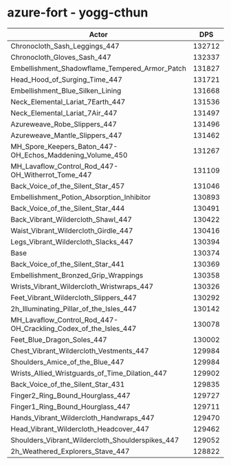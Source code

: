 # azure-fort - yogg-cthun
| Actor | DPS | Increase |
|---|:---:|:---:|
|Chronocloth_Sash_Leggings_447|132712|1.79%|
|Chronocloth_Gloves_Sash_447|132337|1.51%|
|Embellishment_Shadowflame_Tempered_Armor_Patch|131827|1.11%|
|Head_Hood_of_Surging_Time_447|131721|1.03%|
|Embellishment_Blue_Silken_Lining|131668|0.99%|
|Neck_Elemental_Lariat_7Earth_447|131536|0.89%|
|Neck_Elemental_Lariat_7Air_447|131497|0.86%|
|Azureweave_Robe_Slippers_447|131496|0.86%|
|Azureweave_Mantle_Slippers_447|131462|0.83%|
|MH_Spore_Keepers_Baton_447-OH_Echos_Maddening_Volume_450|131267|0.68%|
|MH_Lavaflow_Control_Rod_447-OH_Witherrot_Tome_447|131109|0.56%|
|Back_Voice_of_the_Silent_Star_457|131046|0.52%|
|Embellishment_Potion_Absorption_Inhibitor|130893|0.40%|
|Back_Voice_of_the_Silent_Star_444|130491|0.09%|
|Back_Vibrant_Wildercloth_Shawl_447|130422|0.04%|
|Waist_Vibrant_Wildercloth_Girdle_447|130416|0.03%|
|Legs_Vibrant_Wildercloth_Slacks_447|130394|0.02%|
|Base|130374|0.00%|
|Back_Voice_of_the_Silent_Star_441|130369|0.00%|
|Embellishment_Bronzed_Grip_Wrappings|130358|-0.01%|
|Wrists_Vibrant_Wildercloth_Wristwraps_447|130326|-0.04%|
|Feet_Vibrant_Wildercloth_Slippers_447|130292|-0.06%|
|2h_Illuminating_Pillar_of_the_Isles_447|130142|-0.18%|
|MH_Lavaflow_Control_Rod_447-OH_Crackling_Codex_of_the_Isles_447|130078|-0.23%|
|Feet_Blue_Dragon_Soles_447|130002|-0.29%|
|Chest_Vibrant_Wildercloth_Vestments_447|129984|-0.30%|
|Shoulders_Amice_of_the_Blue_447|129984|-0.30%|
|Wrists_Allied_Wristguards_of_Time_Dilation_447|129902|-0.36%|
|Back_Voice_of_the_Silent_Star_431|129835|-0.41%|
|Finger2_Ring_Bound_Hourglass_447|129727|-0.50%|
|Finger1_Ring_Bound_Hourglass_447|129711|-0.51%|
|Hands_Vibrant_Wildercloth_Handwraps_447|129470|-0.69%|
|Head_Vibrant_Wildercloth_Headcover_447|129462|-0.70%|
|Shoulders_Vibrant_Wildercloth_Shoulderspikes_447|129052|-1.01%|
|2h_Weathered_Explorers_Stave_447|128822|-1.19%|
